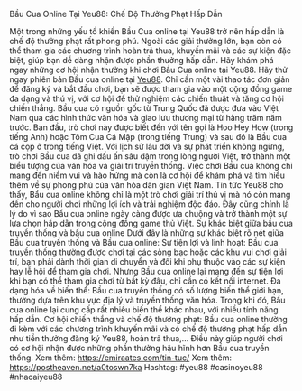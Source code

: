 Bầu Cua Online Tại Yeu88: Chế Độ Thưởng Phạt Hấp Dẫn

Một trong những yếu tố khiến Bầu Cua online tại Yeu88 trở nên hấp dẫn là chế độ thưởng phạt rất phong phú. Ngoài các giải thưởng lớn, bạn còn có thể tham gia các chương trình hoàn trả thua, khuyến mãi và các sự kiện đặc biệt, giúp bạn dễ dàng nhận được phần thưởng hấp dẫn. Hãy khám phá ngay những cơ hội nhận thưởng khi chơi Bầu Cua online tại Yeu88.
Hãy thử ngay phiên bản Bầu cua online tại [Yeu88](https://emiraates.com/). Chỉ cần một vài thao tác đơn giản để đăng ký và bắt đầu chơi, bạn sẽ được tham gia vào một cộng đồng game đa dạng và thú vị, với cơ hội để thử nghiệm các chiến thuật và tăng cơ hội chiến thắng.
Bầu cua có nguồn gốc từ Trung Quốc đã được đưa vào Việt Nam qua các hình thức văn hóa và giao lưu thương mại từ hàng trăm năm trước. Ban đầu, trò chơi này được biết đến với tên gọi là Hoo Hey How (trong tiếng Anh) hoặc Tôm Cua Cá Mập (trong tiếng Trung) và sau đó là Bầu cua cá cọp ở trong tiếng Việt.
Với lịch sử lâu đời và sự phát triển không ngừng, trò chơi Bầu cua đã ghi dấu ấn sâu đậm trong lòng người Việt, trở thành một biểu tượng của văn hóa và giải trí truyền thống. Việc chơi Bầu cua không chỉ mang đến niềm vui và hào hứng mà còn là cơ hội để khám phá và tìm hiểu thêm về sự phong phú của văn hóa dân gian Việt Nam.
Tin tức Yeu88 cho thấy, Bầu cua online không chỉ là một trò chơi giải trí thú vị mà nó còn mang đến cho người chơi những lợi ích và trải nghiệm độc đáo. Đây cũng chính là lý do vì sao Bầu cua online ngày càng được ưa chuộng và trở thành một sự lựa chọn hấp dẫn trong cộng đồng game thủ Việt.
Sự khác biệt giữa bầu cua truyền thống và bầu cua online
Dưới đây là những sự khác biệt rõ nét giữa Bầu cua truyền thống và Bầu cua online:
Sự tiện lợi và linh hoạt: Bầu cua truyền thống thường được chơi tại các sòng bạc hoặc các khu vui chơi giải trí, bạn phải dành thời gian di chuyển và đôi khi phụ thuộc vào các sự kiện hay lễ hội để tham gia chơi. Nhưng Bầu cua online lại mang đến sự tiện lợi khi bạn có thể tham gia chơi từ bất kỳ đâu, chỉ cần có kết nối internet.
Đa dạng hóa về biến thể: Bầu cua truyền thống có số lượng biến thể giới hạn, thường dựa trên khu vực địa lý và truyền thống văn hóa. Trong khi đó, Bầu cua online lại cung cấp rất nhiều biến thể khác nhau, với nhiều tính năng hấp dẫn.
Cơ hội chiến thắng và chế độ thưởng phạt: Bầu cua online thường đi kèm với các chương trình khuyến mãi và có chế độ thưởng phạt hấp dẫn như tiền thưởng đăng ký Yeu88, hoàn trả thua,… Điều này giúp người chơi có cơ hội nhận được những phần thưởng hậu hĩnh hơn Bầu cua truyền thống.
Xem thêm: https://emiraates.com/tin-tuc/
Xem thêm: https://postheaven.net/a0toswn7ka
Hashtag: #yeu88 #casinoyeu88 #nhacaiyeu88

